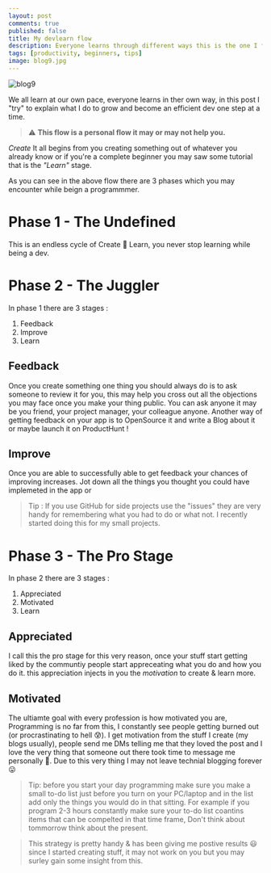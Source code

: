 ```yaml
---
layout: post
comments: true
published: false
title: My devlearn flow
description: Everyone learns through different ways this is the one I follow and recommend
tags: [productivity, beginners, tips]
image: blog9.jpg
---
```


![blog9](https://raw.githubusercontent.com/Bhupesh-V/Bhupesh-V.github.io/master/images/blog9.jpg)

We all learn at our own pace, everyone learns in ther own way, in this post I "try" to explain what I do to grow and become an efficient dev one step at a time.

> ⚠️ **This flow is a personal flow it may or may not help you.**

*Create*
It all begins from you creating something out of whatever you already know or if you're a complete beginner you may saw some tutorial that is the *"Learn"* stage.

As you can see in the above flow there are 3 phases which you may encounter while beign a programmmer.

# Phase 1 - The Undefined
This is an endless cycle of Create 🔄 Learn, you never stop learning while being a dev.


# Phase 2 - The Juggler
In phase 1 there are 3 stages :

1. Feedback 
2. Improve
3. Learn

## Feedback
Once you create something one thing you should always do is to ask someone to review it for you, this may help you cross out all the objections you may face once you make your thing public.
You can ask anyone it may be you friend, your project manager, your colleague anyone.
Another way of getting feedback on your app is to OpenSource it and write a Blog about it or maybe launch it on ProductHunt !

## Improve
Once you are able to successfully able to get feedback your chances of improving increases.
Jot down all the things you thought you could have implemeted in the app or 

> Tip : If you use GitHub for side projects use the "issues" they are very handy for remembering what you had to do or what not. I recently started doing this for my small projects.


# Phase 3 - The Pro Stage
In phase 2 there are 3 stages :

1. Appreciated 
2. Motivated
3. Learn

## Appreciated
I call this the pro stage for this very reason, once your stuff start getting liked by the communtiy people start appreceating what you do and how you do it.
this appreciation injects in you the _motivation_ to create & learn more.

## Motivated
The ultiamte goal with every profession is how motivated you are, Programming is no far from this, I constantly see people getting burned out (or procrastinating to hell 😰).
I get motivation from the stuff I create (my blogs usually), people send me DMs telling me that they loved the post and I love the very thing that someone out there took time to message me personally 💓.
Due to this very thing I may not leave technial blogging forever 😛

> Tip: before you start your day programming make sure you make a small to-do list just before you turn on your PC/laptop and in the list add only the things you would do in that sitting.
For example if you program 2-3 hours constantly make sure your to-do list coantins items that can be compelted in that time frame, Don't think about tommorrow think about the present.



> This strategy is pretty handy & has been giving me postive results 😃 since I started creating stuff, it may not work on you but you may surley gain some insight from this.
